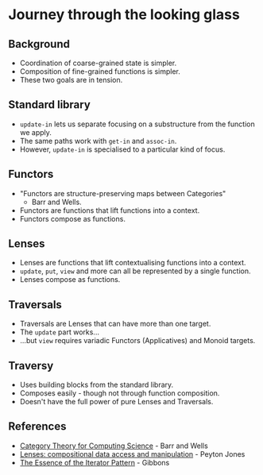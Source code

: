 Journey through the looking glass
=================================

Background
----------

* Coordination of coarse-grained state is simpler.
* Composition of fine-grained functions is simpler.
* These two goals are in tension.

Standard library
----------------

* `update-in` lets us separate focusing on a substructure from
  the function we apply.
* The same paths work with `get-in` and `assoc-in`.
* However, `update-in` is specialised to a particular kind of
  focus.

Functors
--------

* "Functors are structure-preserving maps between Categories"
  - Barr and Wells.
* Functors are functions that lift functions into a context.
* Functors compose as functions.

Lenses
------

* Lenses are functions that lift contextualising functions into
  a context.
* `update`, `put`, `view` and more can all be represented by a
  single function.
* Lenses compose as functions.

Traversals
----------

* Traversals are Lenses that can have more than one target.
* The `update` part works...
* ...but `view` requires variadic Functors (Applicatives) and
  Monoid targets.

Traversy
--------

* Uses building blocks from the standard library.
* Composes easily - though not through function composition.
* Doesn't have the full power of pure Lenses and Traversals.

References
----------

* [Category Theory for Computing Science](http://www.math.mcgill.ca/triples/Barr-Wells-ctcs.pdf) - Barr and Wells
* [Lenses: compositional data access and manipulation](https://skillsmatter.com/skillscasts/4251-lenses-compositional-data-access-and-manipulation) - Peyton Jones
* [The Essence of the Iterator Pattern](http://www.cs.ox.ac.uk/jeremy.gibbons/publications/iterator.pdf) - Gibbons
